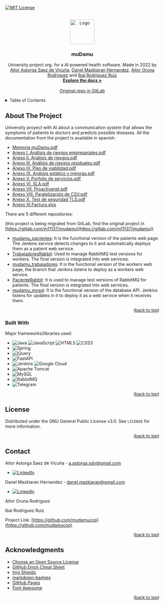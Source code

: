 <!-- Improved compatibility of back to top link: See: https://github.com/othneildrew/Best-README-Template/pull/73 -->
<a name="readme-top"></a>
<!--
*** Thanks for checking out the Best-README-Template. If you have a suggestion
*** that would make this better, please fork the repo and create a pull request
*** or simply open an issue with the tag "enhancement".
*** Don't forget to give the project a star!
*** Thanks again! Now go create something AMAZING! :D
-->



<!-- PROJECT SHIELDS -->
<!--
*** I'm using markdown "reference style" links for readability.
*** Reference links are enclosed in brackets [ ] instead of parentheses ( ).
*** See the bottom of this document for the declaration of the reference variables
*** for contributors-url, forks-url, etc. This is an optional, concise syntax you may use.
*** https://www.markdownguide.org/basic-syntax/#reference-style-links
-->

[![MIT License][license-shield]][license-url]



<!-- PROJECT LOGO -->
<br />
<div align="center">
  <a href="https://github.com/mudamucop">
    <img src="https://user-images.githubusercontent.com/44289776/227314664-3b61fa2d-3f41-4a86-b728-89bae820c078.png" alt="Logo" width="80" height="80">
  </a>
  <h3 align="center">muDamu</h3>

  <p align="center">
    University project org. for a AI powered health software. Made in 2022 by <a href="https://github.com/AitorAstorga">Aitor Astorga Saez de Vicuña</a>, <a href="https://github.com/danmazkih">Danel Mazkiaran Hernandez</a>, <a href="https://github.com/aitororuna">Aitor Oruna Rodriguez</a> and <a href="https://github.com/IbaiRodriguez">Ibai Rodriguez Ruiz</a>
    <br />
    <a href="https://github.com/mudamucop"><strong>Explore the docs »</strong></a>
    <br />
    <br />
    <a href="https://gitlab.com/m11137/mudamu">Original repo in GitLab</a>
  </p>
</div>



<!-- TABLE OF CONTENTS -->
<details>
  <summary>Table of Contents</summary>
  <ol>
    <li>
      <a href="#about-the-project">About The Project</a>
      <ul>
        <li><a href="#built-with">Built With</a></li>
      </ul>
    </li>
    <li><a href="#license">License</a></li>
    <li><a href="#contact">Contact</a></li>
    <li><a href="#acknowledgments">Acknowledgments</a></li>
  </ol>
</details>



<!-- ABOUT THE PROJECT -->
## About The Project

University proyect with AI about a communication system that allows the symptoms of patients to doctors and predicts possible diseases. All the documentation from the project is available in spanish:

* [Memoria muDamu.pdf](https://drive.google.com/file/d/1IAM3pRX99bEuWPrrH0svgL1GBIQnF2Qc/view?usp=sharing)
* [Anexo I. Análisis de riesgos empresariales.pdf](https://drive.google.com/file/d/1ONU_C--75qDSqa_IN2f-REEnxsd66hBA/view?usp=sharing)
* [Anexo II. Análisis de riesgos.pdf](https://drive.google.com/file/d/1fVRszTYaFhQLtcLVLCQy_mkIPo56qvoV/view?usp=sharing)
* [Anexo III. Análisis de riesgos residuales.pdf](https://drive.google.com/file/d/1S9fq542mSczzD9C4r6Pwd_c9pf_Adcmf/view?usp=sharing)
* [Anexo IV. Plan de viabilidad.pdf](https://drive.google.com/file/d/1OCuG1VxyuEvM2-WMdM2wFSK2tQCkMdtz/view?usp=sharing)
* [Anexo IX. Análisis estático y mejoras.pdf](https://drive.google.com/file/d/1BIX-B85s2VpV9MZSkupipj4JI8i3H6cW/view?usp=sharing)
* [Anexo V. Porfolio de servicios.pdf](https://drive.google.com/file/d/1sGxU4mSglLubvHxuyPFb859pkpcVNa_z/view?usp=sharing)
* [Anexo VI. SLA.pdf](https://drive.google.com/file/d/1EdnxmUTMJEE95iYth0IQglY1XKdSLVMu/view?usp=sharing)
* [Anexo VII. Proactivanet.pdf](https://drive.google.com/file/d/1IMUSMCqTnvMyAsefOV2RyJFTOHUfZzQ0/view?usp=sharing)
* [Anexo VIII. Paralelización de CSV.pdf](https://drive.google.com/file/d/1nMooPUee8zT5qmJm8z9BsB3PUGQmfqHi/view?usp=sharing)
* [Anexo X. Test de seguridad TLS.pdf](https://drive.google.com/file/d/1nMooPUee8zT5qmJm8z9BsB3PUGQmfqHi/view?usp=sharing)
* [Anexo XI.Factura.xlxs](https://docs.google.com/spreadsheets/d/1SuE7a3ppquz_tZZ2iZScp8I7NUMjNv1-/edit?usp=sharing&ouid=106300472442980693433&rtpof=true&sd=true)

There are 5 different repositories:

(this project is being migrated from GitLab, find the original project in [https://gitlab.com/m11137/mudamu](https://gitlab.com/m11137/mudamu))
* [mudamu_pacientes](https://github.com/mudamucop/mudamu_pacientes): It is the functional version of the patients web page. The Jenkins service detects changes to it and automatically deploys them as a patient web service.
* [TrabajadoresRabbit](https://github.com/mudamucop/TrabajadoresRabbit): Used to manage RabbitMQ test versions for workers. The final version is integrated into web services.
* [mudamu_trabajadores](https://github.com/mudamucop/mudamu_trabajadores): It is the functional version of the workers web page, the branch that Jenkins listens to deploy as a workers web service.
* [PacienteRabbit](https://github.com/mudamucop/PacienteRabbit): It is used to manage test versions of RabbitMQ for patients. The final version is integrated into web services.
* [mudamu_mysql](https://github.com/mudamucop/mudamu_mysql): It is the functional version of the database API. Jenkins listens for updates in it to deploy it as a web service when it receives them.

<p align="right">(<a href="#readme-top">back to top</a>)</p>



### Built With

Major frameworks/libraries used:

* ![Java](https://img.shields.io/badge/java-%23ED8B00.svg?style=for-the-badge&logo=java&logoColor=white)
![JavaScript](https://img.shields.io/badge/javascript-%23323330.svg?style=for-the-badge&logo=javascript&logoColor=%23F7DF1E)
![HTML5](https://img.shields.io/badge/html5-%23E34F26.svg?style=for-the-badge&logo=html5&logoColor=white)
![CSS3](https://img.shields.io/badge/css3-%231572B6.svg?style=for-the-badge&logo=css3&logoColor=white)
* ![Spring](https://img.shields.io/badge/spring-%236DB33F.svg?style=for-the-badge&logo=spring&logoColor=white)
* ![jQuery](https://img.shields.io/badge/jquery-%230769AD.svg?style=for-the-badge&logo=jquery&logoColor=white)
* ![FastAPI](https://img.shields.io/badge/FastAPI-005571?style=for-the-badge&logo=fastapi)
* ![Jenkins](https://img.shields.io/badge/jenkins-%232C5263.svg?style=for-the-badge&logo=jenkins&logoColor=white)
![Google Cloud](https://img.shields.io/badge/GoogleCloud-%234285F4.svg?style=for-the-badge&logo=google-cloud&logoColor=white)
* ![Apache Tomcat](https://img.shields.io/badge/apache%20tomcat-%23F8DC75.svg?style=for-the-badge&logo=apache-tomcat&logoColor=black)
* ![MySQL](https://img.shields.io/badge/mysql-%2300f.svg?style=for-the-badge&logo=mysql&logoColor=white)
* ![RabbitMQ](https://img.shields.io/badge/Rabbitmq-FF6600?style=for-the-badge&logo=rabbitmq&logoColor=white)
* ![Telegram](https://img.shields.io/badge/Telegram-2CA5E0?style=for-the-badge&logo=telegram&logoColor=white)

<p align="right">(<a href="#readme-top">back to top</a>)</p>



<!-- LICENSE -->
## License

Distributed under the GNU General Public License v3.0. See `LICENSE` for more information.

<p align="right">(<a href="#readme-top">back to top</a>)</p>



<!-- CONTACT -->
## Contact

Aitor Astorga Saez de Vicuña - a.astorga.sdv@gmail.com
* [![LinkedIn][linkedin-shield]][linkedin-url-aitor]

Danel Mazkiaran Hernandez - danel.mazkiaran@gmail.com
* [![LinkedIn][linkedin-shield]][linkedin-url-danel]

Aitor Oruna Rodriguez

Ibai Rodriguez Ruiz

Project Link: [https://github.com/mudamucop](https://github.com/mudamucop)

<p align="right">(<a href="#readme-top">back to top</a>)</p>



<!-- ACKNOWLEDGMENTS -->
## Acknowledgments

* [Choose an Open Source License](https://choosealicense.com)
* [GitHub Emoji Cheat Sheet](https://www.webpagefx.com/tools/emoji-cheat-sheet)
* [Img Shields](https://shields.io)
* [markdown-badges](https://github.com/Ileriayo/markdown-badges#table-of-contents)
* [GitHub Pages](https://pages.github.com)
* [Font Awesome](https://fontawesome.com)

<p align="right">(<a href="#readme-top">back to top</a>)</p>



<!-- MARKDOWN LINKS & IMAGES -->
<!-- https://www.markdownguide.org/basic-syntax/#reference-style-links -->
[contributors-shield]: https://img.shields.io/github/contributors/.svg?style=for-the-badge
[contributors-url]: https://github.com/
[forks-shield]: https://img.shields.io/github/forks/
[forks-url]: https://github.com/
[stars-shield]: https://img.shields.io/github/stars/
[stars-url]: https://github.com/
[issues-shield]: https://img.shields.io/github/issues/
[issues-url]: https://github.com/
[license-shield]: https://img.shields.io/github/license/mudamucop/.github.svg?style=for-the-badge
[license-url]: https://github.com/mudamucop/.github/blob/main/LICENSE
[linkedin-shield]: https://img.shields.io/badge/-LinkedIn-black.svg?style=for-the-badge&logo=linkedin&colorB=555
[linkedin-url-aitor]: https://linkedin.com/in/aitor-astorga-saez-de-vicuña
[linkedin-url-danel]: https://linkedin.com/in/danel-mazkiaran-hernandez-67a970248
